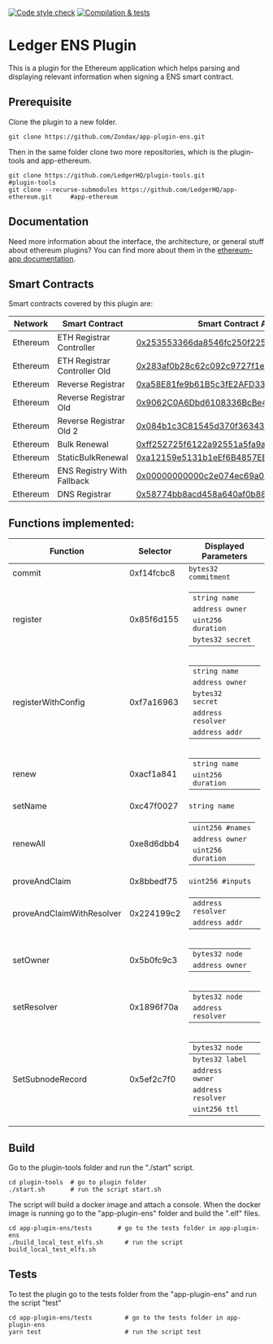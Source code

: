 [![Code style check](https://github.com/zondax/ledger-plugin-ens/actions/workflows/lint-workflow.yml/badge.svg)](https://github.com/zondax/ledger-plugin-ens/actions/workflows/lint-workflow.yml)
[![Compilation & tests](https://github.com/zondax/ledger-plugin-ens/actions/workflows/ci-workflow.yml/badge.svg)](https://github.com/zondax/ledger-plugin-ens/actions/workflows/ci-workflow.yml)

# Ledger ENS Plugin

This is a plugin for the Ethereum application which helps parsing and displaying relevant information when signing a ENS smart contract.

## Prerequisite

Clone the plugin to a new folder.

```shell
git clone https://github.com/Zondax/app-plugin-ens.git
```

Then in the same folder clone two more repositories, which is the plugin-tools and app-ethereum.

```shell
git clone https://github.com/LedgerHQ/plugin-tools.git                          #plugin-tools
git clone --recurse-submodules https://github.com/LedgerHQ/app-ethereum.git     #app-ethereum
```
## Documentation

Need more information about the interface, the architecture, or general stuff about ethereum plugins? You can find more about them in the [ethereum-app documentation](https://github.com/LedgerHQ/app-ethereum/blob/master/doc/ethapp_plugins.adoc).

## Smart Contracts

Smart contracts covered by this plugin are:

|  Network | Smart Contract                 | Smart Contract Address |
| -------- | ------------------------------ | ---------------------- |
| Ethereum | ETH Registrar Controller       | [0x253553366da8546fc250f225fe3d25d0c782303b](https://etherscan.io/address/0x253553366da8546fc250f225fe3d25d0c782303b) |
| Ethereum| ETH Registrar Controller Old    | [0x283af0b28c62c092c9727f1ee09c02ca627eb7f5](https://etherscan.io/address/0x283af0b28c62c092c9727f1ee09c02ca627eb7f5) |
| Ethereum| Reverse Registrar               | [0xa58E81fe9b61B5c3fE2AFD33CF304c454AbFc7Cb](https://etherscan.io/address/0xa58E81fe9b61B5c3fE2AFD33CF304c454AbFc7Cb) |
| Ethereum| Reverse Registrar Old           | [0x9062C0A6Dbd6108336BcBe4593a3D1cE05512069](https://etherscan.io/address/0x9062C0A6Dbd6108336BcBe4593a3D1cE05512069) |
| Ethereum| Reverse Registrar Old 2         |[0x084b1c3C81545d370f3634392De611CaaBFf8148](https://etherscan.io/address/0x084b1c3C81545d370f3634392De611CaaBFf8148) |
| Ethereum| Bulk Renewal                    | [0xff252725f6122a92551a5fa9a6b6bf10eb0be035](https://etherscan.io/address/0xff252725f6122a92551a5fa9a6b6bf10eb0be035) |
| Ethereum| StaticBulkRenewal               | [0xa12159e5131b1eEf6B4857EEE3e1954744b5033A](https://etherscan.io/address/0xa12159e5131b1eEf6B4857EEE3e1954744b5033A) |
| Ethereum| ENS Registry With Fallback      | [0x00000000000c2e074ec69a0dfb2997ba6c7d2e1e](https://etherscan.io/address/0x00000000000c2e074ec69a0dfb2997ba6c7d2e1e) |
| Ethereum| DNS Registrar                   | [0x58774bb8acd458a640af0b88238369a167546ef2](https://etherscan.io/address/0x58774bb8acd458a640af0b88238369a167546ef2) |


## Functions implemented:


|    Function               | Selector | Displayed Parameters   | 
| ---                       | ---      | ---                    |
|commit                     |0xf14fcbc8|<code>bytes32 commitment</code> |
|register                   |0x85f6d155| <table> <tbody> <tr><td><code>string name</code></td></tr> <tr><td><code>address owner</code></td></tr> <tr><td><code>uint256 duration</code></td></tr> <tr><td><code>bytes32 secret</code></td></tr> </tbody> </table>                               |
|registerWithConfig         |0xf7a16963|<table> <tbody> <tr><td><code>string name</code></td></tr> <tr><td><code>address owner</code></td></tr> <tr><td><code>bytes32 secret</code></td></tr>  <tr><td><code>address resolver</code></td></tr> <tr><td><code>address addr</code></td></tr></tbody> </table>|
|renew                      |0xacf1a841|<table> <tbody> <tr><td><code>string name</code></td></tr> <tr><td><code>uint256 duration</code></td></tr> </tbody> </table>|
|setName                    |0xc47f0027|<code>string name</code>|
|renewAll                   |0xe8d6dbb4|<table> <tbody> <tr><td><code>uint256 #names</code></td></tr> <tr><td><code>address owner</code></td></tr> <tr><td><code>uint256 duration</code></td></tr> </tbody> </table> |
|proveAndClaim              |0x8bbedf75|<code>uint256 #inputs</code>|
|proveAndClaimWithResolver  |0x224199c2|<table> <tbody> <tr><td><code>address resolver</code></td></tr> <tr><td><code>address addr</code></td></tr> </tbody> </table>|
|setOwner                   |0x5b0fc9c3|<table> <tbody> <tr><td><code>bytes32 node</code></td></tr> <tr><td><code>address owner</code></td></tr> </tbody> </table>|
|setResolver                |0x1896f70a|<table> <tbody> <tr><td><code>bytes32 node</code></td></tr> <tr><td><code>address resolver</code></td></tr> </tbody> </table>||
|SetSubnodeRecord           |0x5ef2c7f0|<table> <tbody> <tr><td><code>bytes32 node</code></td></tr>  <tbody> <tr><td><code>bytes32 label</code></td></tr><tr><td><code>address owner</code></td></tr> <tr><td><code>address resolver</code></td></tr> <tr><td><code>uint256 ttl</code></td></tr></tbody> </table>||


## Build

Go to the plugin-tools folder and run the "./start" script.
```shell
cd plugin-tools  # go to plugin folder
./start.sh       # run the script start.sh
```
The script will build a docker image and attach a console.
When the docker image is running go to the "app-plugin-ens" folder and build the ".elf" files.
```shell
cd app-plugin-ens/tests       # go to the tests folder in app-plugin-ens
./build_local_test_elfs.sh      # run the script build_local_test_elfs.sh
```

## Tests

To test the plugin go to the tests folder from the "app-plugin-ens" and run the script "test"
```shell
cd app-plugin-ens/tests         # go to the tests folder in app-plugin-ens
yarn test                       # run the script test
```
